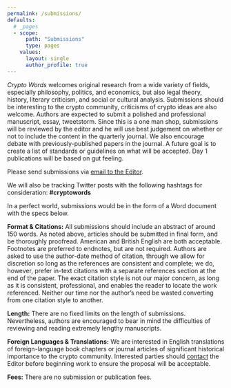 ```yaml
---
permalink: /submissions/
defaults:
  # _pages
  - scope:
      path: "Submissions"
      type: pages
    values:
      layout: single
      author_profile: true
---
```

*Crypto Words* welcomes original research from a wide variety of fields, especially philosophy, politics, and economics, but also legal theory, history, literary criticism, and social or cultural analysis. Submissions should be interesting to the crypto community, criticisms of crypto ideas are also welcome. Authors are expected to submit a polished and professional manuscript, essay, tweetstorm. Since this is a one man shop, submissions will be reviewed by the editor and he will use best judgement on whether or not to include the content in the quarterly journal. We also encourage debate with previously-published papers in the journal. A future goal is to create a list of standards or guidelines on what will be accepted. Day 1 publications will be based on gut feeling.

Please send submissions via [email to the Editor](mailto:cryptowordsjournal@pm.me). 

We will also be tracking Twitter posts with the following hashtags for consideration: **#cryptowords**

In a perfect world, submissions would be in the form of a Word document with the specs below.

**Format & Citations:** All submissions should include an abstract of around 150 words. As noted above, articles should be submitted in final form, and be thoroughly proofread. American and British English are both acceptable. Footnotes are preferred to endnotes, but are not required.  Authors are asked to use the author-date method of citation, through we allow for discretion so long as the references are consistent and complete; we do, however, prefer in-text citations with a separate references section at the end of the paper. The exact citation style is not our major concern, as long as it is consistent, professional, and enables the reader to locate the work referenced. Neither our time nor the author’s need be wasted converting from one citation style to another.


**Length:** There are no fixed limits on the length of submissions. Nevertheless, authors are encouraged to bear in mind the difficulties of reviewing and reading extremely lengthy manuscripts.

**Foreign Languages & Translations:** We are interested in English translations of foreign-language book chapters or journal articles of significant historical importance to the crypto community. Interested parties should [contact](https://cryptowords.github.io/contact/) the Editor before beginning work to ensure the proposal will be acceptable.

**Fees:** There are no submission or publication fees.